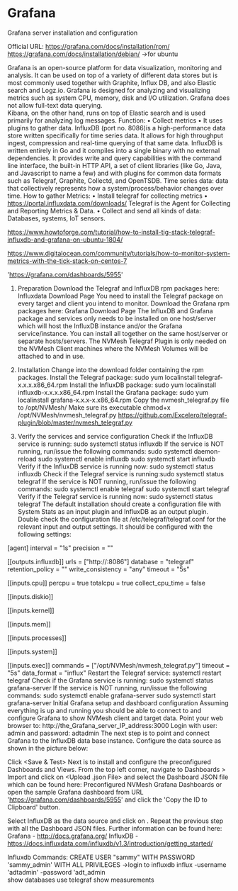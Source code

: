 # Grafana
Grafana server installation and configuration

Official URL: 	https://grafana.com/docs/installation/rpm/
https://grafana.com/docs/installation/debian/ 		->for ubuntu

Grafana is an open-source platform for data visualization, monitoring and analysis. It can be used on top of a variety of different data stores but is most commonly used together with Graphite, Influx DB, and also Elastic search and Logz.io.
Grafana is designed for analyzing and visualizing metrics such as system CPU, memory, disk and I/O utilization. Grafana does not allow full-text data querying. 	
Kibana, on the other hand, runs on top of Elastic search and is used primarily for analyzing log messages.
Function: 
•	Collect metrics
•	It uses plugins to gather data.
InfluxDB (port no. 8086)is a high-performance data store written specifically for time series data. It allows for high throughput ingest, compression and real-time querying of that same data. InfluxDB is written entirely in Go and it compiles into a single binary with no external dependencies. It provides write and query capabilities with the command line interface, the built-in HTTP API, a set of client libraries (like Go, Java, and Javascript to name a few) and with plugins for common data formats such as Telegraf, Graphite, Collectd, and OpenTSDB.
Time series data: data that collectively represents how a system/process/behavior changes over time.
How to gather Metrics: 
•	Install telegraf for collecting metrics	
•	https://portal.influxdata.com/downloads/
Telegraf is the Agent for Collecting and Reporting Metrics & Data.
•	Collect and send all kinds of data: Databases, systems, IoT sensors.


https://www.howtoforge.com/tutorial/how-to-install-tig-stack-telegraf-influxdb-and-grafana-on-ubuntu-1804/

https://www.digitalocean.com/community/tutorials/how-to-monitor-system-metrics-with-the-tick-stack-on-centos-7

'https://grafana.com/dashboards/5955'

1. Preparation
Download the Telegraf and InfluxDB rpm packages here: Influxdata Download Page 
You need to install the Telegraf package on every target and client you intend to monitor.
Download the Grafana rpm packages here: Grafana Download Page
The InfluxDB and Grafana package and services only needs to be installed on one host/server which will host the InfluxDB instance and/or the Grafana service/instance. You can install all together on the same host/server or separate hosts/servers.
The NVMesh Telegraf Plugin is only needed on the NVMesh Client machines where the NVMesh Volumes will be attached to and in use. 

2. Installation
Change into the download folder containing the rpm packages.
Install the Telegraf package: sudo yum localinstall telegraf-x.x.x.x86_64.rpm 
Install the InfluxDB package: sudo yum localinstall influxdb-x.x.x.x86_64.rpm 
Install the Grafana package: sudo yum localinstall grafana-x.x.x-x.x86_64.rpm 
Copy the nvmesh_telegraf.py file to /opt/NVMesh/
Make sure its executable chmod+x /opt/NVMesh/nvmesh_telegraf.py
https://github.com/Excelero/telegraf-plugin/blob/master/nvmesh_telegraf.py

3. Verify the services and service configuration
Check if the InfluxDB service is running: sudo systemctl status influxdb
If the service is NOT running, run/issue the following commands:
sudo systemctl daemon-reload
sudo systemctl enable influxdb
sudo systemctl start influxdb
Verify if the InfluxDB service is running now: sudo systemctl status influxdb
Check if the Telegraf service is running:sudo systemctl status telegraf
If the service is NOT running, run/issue the following commands:
sudo systemctl enable telegraf sudo systemctl start telegraf
Verify if the Telegraf service is running now: sudo systemctl status telegraf
The default installation should create a configuration file with System Stats as an input plugin and InfluxDB as an output plugin.
Double check the configuration file at /etc/telegraf/telegraf.conf for the relevant input and output settings. It should be configured with the following settings:

[agent]
interval = "1s"
precision = ""

[[outputs.influxdb]]
urls = ["http://<the IP of your InfluxDB server>:8086"]
database = "telegraf"
retention_policy = ""
write_consistency = "any"
timeout = "5s"

[[inputs.cpu]]
percpu = true
totalcpu = true
collect_cpu_time = false

[[inputs.diskio]]

[[inputs.kernel]]

[[inputs.mem]]

[[inputs.processes]]

[[inputs.system]]

[[inputs.exec]]
commands = ["/opt/NVMesh/nvmesh_telegraf.py"]
timeout = "5s"
data_format = "influx"
Restart the Telegraf service: systemctl restart telegraf
Check if the Grafana service is running: sudo systemctl status grafana-server
If the service is NOT running, run/issue the following commands:
sudo systemctl enable grafana-server
sudo systemctl start grafana-server
Initial Grafana setup and dashboard configuration
Assuming everything is up and running you should be able to connect to and configure Grafana to show NVMesh client and target data.
Point your web browser to: http://the_Grafana_server_IP_address:3000
Login with user: admin and password: adtadmin
The next step is to point and connect Grafana to the InfluxDB data base instance. Configure the data source as shown in the picture below:
 
Click <Save & Test>
Next is to install and configure the preconfigured Dashboards and Views.
From the top left corner, navigate to Dashboards > Import and click on <Upload .json File> and select the Dashboard JSON file which can be found here: Preconfigured NVMesh Grafana Dashboards
or open the sample Grafana dashboard from URL 'https://grafana.com/dashboards/5955' and click the 'Copy the ID to Clipboard' button.
 
Select InfluxDB as the data source and click on .
Repeat the previous step with all the Dashboard JSON files.
Further information can be found here:
Grafana - http://docs.grafana.org/
InfluxDB - https://docs.influxdata.com/influxdb/v1.3/introduction/getting_started/

Influxdb Commands:
CREATE USER "sammy" WITH PASSWORD 'sammy_admin' WITH ALL PRIVILEGES
->login to influxdb
influx -username 'adtadmin' -password 'adt_admin   
show databases
use telegraf
show measurements

